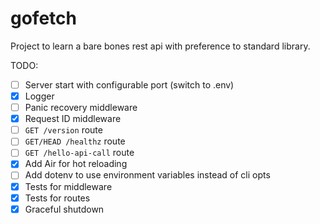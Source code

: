 # gofetch

Project to learn a bare bones rest api with preference to standard library.


TODO:

- [ ] Server start with configurable port (switch to .env)
- [x] Logger
- [ ] Panic recovery middleware
- [x] Request ID middleware
- [ ] `GET /version` route
- [ ] `GET/HEAD /healthz` route
- [ ] `GET /hello-api-call` route
- [x] Add Air for hot reloading
- [ ] Add dotenv to use environment variables instead of cli opts
- [x] Tests for middleware
- [x] Tests for routes
- [x] Graceful shutdown
